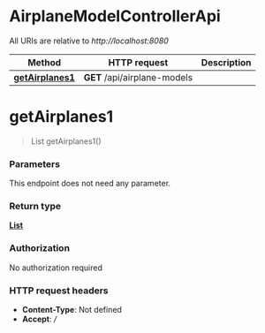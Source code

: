 # AirplaneModelControllerApi

All URIs are relative to _http://localhost:8080_

| Method                                                           | HTTP request                 | Description |
| ---------------------------------------------------------------- | ---------------------------- | ----------- |
| [**getAirplanes1**](AirplaneModelControllerApi.md#getAirplanes1) | **GET** /api/airplane-models |             |

<a name="getAirplanes1"></a>

# **getAirplanes1**

> List getAirplanes1()

### Parameters

This endpoint does not need any parameter.

### Return type

[**List**](../Models/AirplaneModelResponse.md)

### Authorization

No authorization required

### HTTP request headers

- **Content-Type**: Not defined
- **Accept**: _/_
